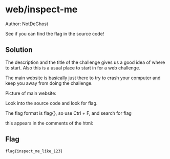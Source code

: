 # web/inspect-me
Author: NotDeGhost

See if you can find the flag in the source code!

## Solution
The description and the title of the challenge gives us a good idea of where to start.
Also this is a usual place to start in for a web challenge.

The main website is basically just there to try to crash your computer and keep you away from doing the challenge.

Picture of main website: 


Look into the source code and look for flag.

The flag format is flag{}, so use Ctrl + F, and search for flag

this appears in the comments of the html:

<!-- flag{inspect_me_like_123} -->

## Flag
```flag{inspect_me_like_123}```

